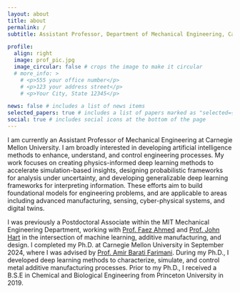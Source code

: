 ```yaml
---
layout: about
title: about
permalink: /
subtitle: Assistant Professor, Department of Mechanical Engineering, Carnegie Mellon University

profile:
  align: right
  image: prof_pic.jpg
  image_circular: false # crops the image to make it circular
  # more_info: >
    # <p>555 your office number</p>
    # <p>123 your address street</p>
    # <p>Your City, State 12345</p>

news: false # includes a list of news items
selected_papers: true # includes a list of papers marked as "selected={true}"
social: true # includes social icons at the bottom of the page
---
```


<!-- Write your biography here. Tell the world about yourself. Link to your favorite [subreddit](http://reddit.com). You can put a picture in, too. The code is already in, just name your picture `prof_pic.jpg` and put it in the `img/` folder.

Put your address / P.O. box / other info right below your picture. You can also disable any of these elements by editing `profile` property of the YAML header of your `_pages/about.md`. Edit `_bibliography/papers.bib` and Jekyll will render your [publications page](/al-folio/publications/) automatically.

Link to your social media connections, too. This theme is set up to use [Font Awesome icons](https://fontawesome.com/) and [Academicons](https://jpswalsh.github.io/academicons/), like the ones below. Add your Facebook, Twitter, LinkedIn, Google Scholar, or just disable all of them. -->



 I am currently an Assistant Professor of Mechanical Engineering at Carnegie Mellon University. I am broadly interested in developing artificial intelligence methods to enhance, understand, and control engineering processes.  My work focuses on creating physics-informed deep learning methods to accelerate simulation-based insights, designing probabilistic frameworks for analysis under uncertainty, and developing generalizable deep learning frameworks for interpreting information. These efforts aim to build foundational models for engineering problems, and are applicable to areas including advanced manufacturing, sensing, cyber-physical systems, and digital twins.


I was previously a Postdoctoral Associate within the MIT Mechanical Engineering Department, working with [Prof. Faez Ahmed](https://decode.mit.edu) and [Prof. John Hart](https://mechanosynthesis.mit.edu) in the intersection of machine learning, additive manufacturing, and design. I completed my Ph.D. at Carnegie Mellon University in September 2024, where I was advised by [Prof. Amir Barati Farimani](https://baratilab.com). During my Ph.D., I developed deep learning methods to characterize, simulate, and control metal additive manufacturing processes. Prior to my Ph.D., I received a B.S.E in Chemical and Biological Engineering from Princeton University in 2019.

<!-- 
I earned my Ph.D. in Mechanical Engineering from Carnegie Mellon University in 2024 and my B.S.E. in Chemical and Biological Engineering from Princeton University in 2019. During my academic journey, I was honored to receive the Presidential Fellowship in the College of Engineering at Carnegie Mellon and the G.E.M. Fellowship. Currently, I am a Postdoctoral Associate at the Massachusetts Institute of Technology advised by Prof. Faez Ahmed and Prof. John Hart. -->